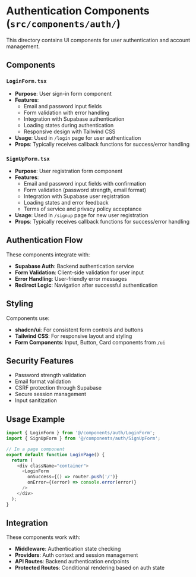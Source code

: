 # Authentication Components (`src/components/auth/`)

This directory contains UI components for user authentication and account management.

## Components

### `LoginForm.tsx`
- **Purpose**: User sign-in form component
- **Features**:
  - Email and password input fields
  - Form validation with error handling
  - Integration with Supabase authentication
  - Loading states during authentication
  - Responsive design with Tailwind CSS
- **Usage**: Used in `/login` page for user authentication
- **Props**: Typically receives callback functions for success/error handling

### `SignUpForm.tsx`
- **Purpose**: User registration form component
- **Features**:
  - Email and password input fields with confirmation
  - Form validation (password strength, email format)
  - Integration with Supabase user registration
  - Loading states and error feedback
  - Terms of service and privacy policy acceptance
- **Usage**: Used in `/signup` page for new user registration
- **Props**: Typically receives callback functions for success/error handling

## Authentication Flow

These components integrate with:
- **Supabase Auth**: Backend authentication service
- **Form Validation**: Client-side validation for user input
- **Error Handling**: User-friendly error messages
- **Redirect Logic**: Navigation after successful authentication

## Styling

Components use:
- **shadcn/ui**: For consistent form controls and buttons
- **Tailwind CSS**: For responsive layout and styling
- **Form Components**: Input, Button, Card components from `/ui`

## Security Features

- Password strength validation
- Email format validation
- CSRF protection through Supabase
- Secure session management
- Input sanitization

## Usage Example

```typescript
import { LoginForm } from '@/components/auth/LoginForm';
import { SignUpForm } from '@/components/auth/SignUpForm';

// In a page component
export default function LoginPage() {
  return (
    <div className="container">
      <LoginForm 
        onSuccess={() => router.push('/')}
        onError={(error) => console.error(error)}
      />
    </div>
  );
}
```

## Integration

These components work with:
- **Middleware**: Authentication state checking
- **Providers**: Auth context and session management
- **API Routes**: Backend authentication endpoints
- **Protected Routes**: Conditional rendering based on auth state 